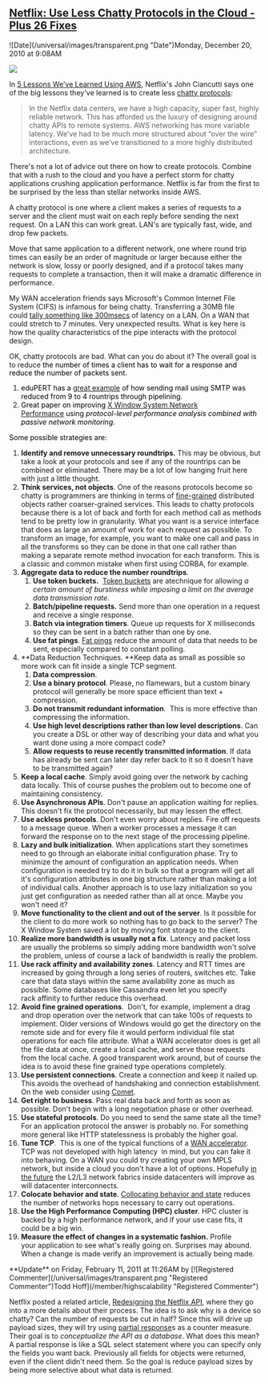 ## [Netflix: Use Less Chatty Protocols in the Cloud - Plus 26 Fixes](/blog/2010/12/20/netflix-use-less-chatty-protocols-in-the-cloud-plus-26-fixes.html)

<div class="journal-entry-tag journal-entry-tag-post-title"><span class="posted-on">![Date](/universal/images/transparent.png "Date")Monday, December 20, 2010 at 9:08AM</span></div>

<div class="body">

![](http://farm6.static.flickr.com/5081/5270646354_0713fc28e0_m.jpg)

In [5 Lessons We’ve Learned Using AWS](http://techblog.netflix.com/2010/12/5-lessons-weve-learned-using-aws.html#), Netflix's John Ciancutti says one of the big lessons they've learned is to create less [chatty protocols](http://kb.pert.geant.net/PERTKB/ChattyProtocols):

> <div id="_mcePaste">In the Netflix data centers, we have a high capacity, super fast, highly reliable network. This has afforded us the luxury of designing around chatty APIs to remote systems. AWS networking has more variable latency. We’ve had to be much more structured about “over the wire” interactions, even as we’ve transitioned to a more highly distributed architecture.</div>

There's not a lot of advice out there on how to create protocols. Combine that with a rush to the cloud and you have a perfect storm for chatty applications crushing application performance. Netflix is far from the first to be surprised by the less than stellar networks inside AWS. 

A chatty protocol is one where a client makes a series of requests to a server and the client must wait on each reply before sending the next request. On a LAN this can work great. LAN's are typically fast, wide, and drop few packets.

Move that same application to a different network, one where round trip times can easily be an order of magnitude or larger because either the network is slow, lossy or poorly designed, and if a protocol takes many requests to complete a transaction, then it will make a dramatic difference in performance.

My WAN acceleration friends says Microsoft's Common Internet File System (CIFS) is infamous for being chatty. Transferring a 30MB file could [tally something like 300msecs](http://searchenterprisewan.techtarget.com/definition/chatty-protocol) of latency on a LAN. On a WAN that could stretch to 7 minutes. Very unexpected results. What is key here is how the quality characteristics of the pipe interacts with the protocol design.

OK, chatty protocols are bad. What can you do about it? The overall goal is to reduce <span style="color: #000000;"><span style="line-height: 15px;">the number of times a client has to wait for a response and reduce the number of packets sent. </span></span>

1.  <span style="color: #000000; line-height: 15px;">eduPERT has a [great example](http://kb.pert.geant.net/PERTKB/ChattyProtocols) of how sending mail using SMTP was reduced from 9 to 4 rountrips through pipelining.</span>
2.  <span style="color: #000000; line-height: 15px;">Great paper on improving [X Window System Network Performance](http://keithp.com/~keithp/talks/usenix2003/html/net.html) using _protocol-level performance analysis combined with passive network monitoring._</span> 

<span style="color: #000000;"><span style="line-height: 15px;">Some possible strategies are:</span></span> 

1.  **Identify and remove unnecessary roundtrips.** This may be obvious, but take a look at your protocols and see if any of the rountrips can be combined or eliminated. There may be a lot of low hanging fruit here with just a little thought. 
2.  **Think services, not objects**. One of the reasons protocols become so chatty is programmers are thinking in terms of [fine-grained](http://www.ibm.com/developerworks/webservices/library/ws-soa-granularity/) distributed objects rather coarser-grained services. This leads to chatty protocols because there is a lot of back and forth for each method call as methods tend to be pretty low in granularity. What you want is a service interface that does as large an amount of work for each request as possible. To transform an image, for example, you want to make one call and pass in all the transforms so they can be done in that one call rather than making a separate remote method invocation for each transform. This is a classic and common mistake when first using CORBA, for example. 
3.  **Aggregate data to reduce the number roundtrips**.
    1.  **Use token buckets.**  [Token buckets](http://en.wikipedia.org/wiki/Token_bucket) are atechnique for allowing _a certain amount of burstiness while imposing a limit on the average data transmission rate_.
    2.  **Batch/pipeline requests.** Send more than one operation in a request and receive a single response.
    3.  **Batch via integration timers**. Queue up requests for X milliseconds so they can be sent in a batch rather than one by one.
    4.  **Use fat pings**. [Fat pings](http://techcrunch.com/2009/09/09/rsscloud-vs-pubsubhubbub-why-the-fat-pings-win/) reduce the amount of data that needs to be sent, especially compared to constant polling. 
4.  **Data Reduction Techniques. **Keep data as small as possible so more work can fit inside a single TCP segment.
    1.  **Data compression**. 
    2.  **Use a binary protocol**. Please, no flamewars, but a custom binary protocol will generally be more space efficient than text + compression.
    3.  **Do not transmit redundant information**.  This is more effective than compressing the information.
    4.  **Use high level descriptions rather than low level descriptions**. Can you create a DSL or other way of describing your data and what you want done using a more compact code?
    5.  **Allow requests to reuse recently transmitted information**. If data has already be sent can later day refer back to it so it doesn't have to be transmitted again?
5.  **<span style="font-weight: normal;">**Keep a local cache**. Simply avoid going over the network by caching data locally. This of course pushes the problem out to become one of maintaining consistency.</span>**
6.  **Use Asynchronous APIs**. Don't pause an application waiting for replies. This doesn't fix the protocol necessarily, but may lessen the effect.
7.  **Use ackless protocols**. Don't even worry about replies. Fire off requests to a message queue. When a worker processes a message it can forward the response on to the next stage of the processing pipeline.
8.  **Lazy and bulk initialization**. When applications start they sometimes need to go through an elaborate initial configuration phase. Try to minimize the amount of configuration an application needs. When configuration is needed try to do it in bulk so that a program will get all it's configuration attributes in one big structure rather than making a lot of individual calls. Another approach is to use lazy initialization so you just get configuration as needed rather than all at once. Maybe you won't need it?
9.  **Move functionality to the client and out of the server**. Is it possible for the client to do more work so nothing has to go back to the server? The X Window System saved a lot by moving font storage to the client.
10.  **Realize more bandwidth is usually not a fix**. Latency and packet loss are usually the problems so simply adding more bandwidth won't solve the problem, unless of course a lack of bandwidth is really the problem.
11.  **Use rack affinity and availability zones**. Latency and RTT times are increased by going through a long series of routers, switches etc. Take care that data stays within the same availability zone as much as possible. Some databases like Cassandra even let you specify rack affinity to further reduce this overhead.
12.  **Avoid fine grained operations**.  Don't, for example, implement a drag and drop operation over the network that can take 100s of requests to implement. Older versions of Windows would go get the directory on the remote side and for every file it would perform individual file stat operations for each file attribute. What a WAN accelerator does is get all the file data at once, create a local cache, and serve those requests from the local cache. A good transparent work around, but of course the idea is to avoid these fine grained type operations completely.
13.  **Use persistent connections**. Create a connection and keep it nailed up. This avoids the overhead of handshaking and connection establishment. On the web consider using [Comet](http://en.wikipedia.org/wiki/Comet_(programming)). 
14.  **<span style="font-weight: normal;">**<span style="font-weight: normal;">**Get right to business**</span>**</span>**. Pass real data back and forth as soon as possible. Don't begin with a long negotiation phase or other overhead. 
15.  **Use stateful protocols**. Do you need to send the same state all the time? For an application protocol the answer is probably no. For something more general like HTTP statelessness is probably the higher goal.  
16.  **Tune TCP**.  This is one of the typical functions of a [WAN accelerator](http://highscalability.com/blog/2007/10/10/wan-accelerate-your-way-to-lightening-fast-transfers-between.html). TCP was not developed with high latency  in mind, but you can fake it into behaving. On a WAN you could try creating your own MPLS network, but inside a cloud you don't have a lot of options. Hopefully [in the future](http://www.openflowswitch.org/) the L2/L3 network fabrics inside datacenters will improve as will datacenter interconnects.
17.  **Colocate behavior and state**. [Collocating behavior and state](/blog/2010/11/1/hot-trend-move-behavior-to-data-for-a-new-interactive-applic.html) reduces the number of networks hops necessary to carry out operations.
18.  **Use the High Performance Computing (HPC) cluster**. HPC cluster is backed by a high performance network, and if your use case fits, it could be a big win. 
19.  **Measure the effect of changes in a systematic fashion.** Profile your application to see what's really going on. Surprises may abound. When a change is made verify an improvement is actually being made.

<div id="followup10450666" class="journal-entry-follow-up">

<div class="follow-up-caption">**Update** on Friday, February 11, 2011 at 11:26AM by [![Registered Commenter](/universal/images/transparent.png "Registered Commenter")Todd Hoff](/member/highscalability "Registered Commenter") </div>

<div class="follow-up-body">

<div>

Netflix posted a related article, [Redesigning the Netflix API](http://techblog.netflix.com/2011/02/redesigning-netflix-api.html#), where they go into a more details about their process. The idea is to ask why is a device so chatty? Can the number of requests be cut in half? Since this will drive up payload sizes, they will try using [partial response](http://googlecode.blogspot.com/2010/03/making-apis-faster-introducing-partial.html)s as a counter measure. Their goal is to _conceptualize the API as a database_. What does this mean? A partial response is like a SQL select statement where you can specify only the fields you want back. Previously all fields for objects were returned, even if the client didn't need them. So the goal is reduce payload sizes by being more selective about what data is returned. 

</div>

</div>

</div>

</div>